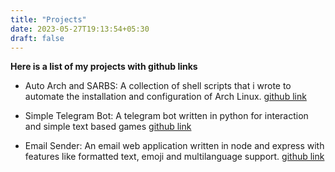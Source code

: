 ```yaml
---
title: "Projects"
date: 2023-05-27T19:13:54+05:30
draft: false 
---
```


**Here is a list of my projects with github links**

- Auto Arch and SARBS: A collection of shell scripts that i wrote to automate the installation and configuration of Arch Linux.
[github link](https://github.com/saqibmir1/auto-arch)

- Simple Telegram Bot: A telegram bot written in python for interaction and simple text based games
[github link](https://github.com/saqibmir1/simple-telegram-bot)

- Email Sender: An email web application written in node and express with features like formatted text, emoji and multilanguage support.
[github link](https://github.com/saqibmir1/mail-sender)

